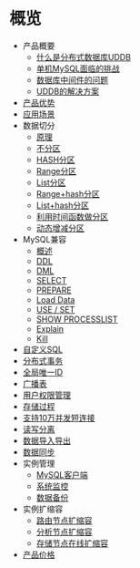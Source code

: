 # 概览

* 产品概要
    * [什么是分布式数据库UDDB](database/uddb/concepts/concepts)
    * [单机MySQL面临的挑战](database/uddb/concepts/chanllenge)
    * [数据库中间件的问题](database/uddb/concepts/middle)
    * [UDDB的解决方案](database/uddb/concepts/method)
* [产品优势](database/uddb/superiority)
* [应用场景](database/uddb/use)
* 数据切分
    * [原理](database/uddb/shard/theory)
    * [不分区](database/uddb/shard/noshard)
    * [HASH分区](database/uddb/shard/hashshard)
    * [Range分区](database/uddb/shard/rangeshard)
    * [List分区](database/uddb/shard/listshard)
    * [Range+hash分区](database/uddb/shard/rangehash)
    * [List+hash分区](database/uddb/shard/listhash)
    * [利用时间函数做分区](database/uddb/shard/function)
    * [动态增减分区](database/uddb/shard/dynamic)
* MySQL兼容
    * [概述](database/uddb/compatible/concepts)
    * [DDL](database/uddb/compatible/ddl)
    * [DML](database/uddb/compatible/dml)
    * [SELECT](database/uddb/compatible/select)
    * [PREPARE](database/uddb/compatible/prepare)
    * [Load Data](database/uddb/compatible/data)
    * [USE / SET](database/uddb/compatible/use)
    * [SHOW PROCESSLIST](database/uddb/compatible/show)
    * [Explain](database/uddb/compatible/explain)
    * [Kill](database/uddb/compatible/kill)
* [自定义SQL](database/uddb/definedsql)
* [分布式事务](database/uddb/distribute)
* [全局唯一ID](database/uddb/only)
* [广播表](database/uddb/broadcast)
* [用户权限管理](database/uddb/user)
* [存储过程](database/uddb/store)
* [支持10万并发短连接](database/uddb/connect)
* [读写分离](database/uddb/rwrouter)
* [数据导入导出](database/uddb/data_import)
* [数据同步](database/uddb/sync)
* 实例管理
    * [MySQL客户端](database/uddb/consle/client)
    * [系统监控](database/uddb/consle/umon)
    * [数据备份](database/uddb/consle/backup)
* 实例扩缩容
    * [路由节点扩缩容](database/uddb/update/route)
    * [分析节点扩缩容](database/uddb/update/analyse)
    * [存储节点在线扩缩容](database/uddb/update/ndb)
* [产品价格](database/uddb/price)
    
    
        
